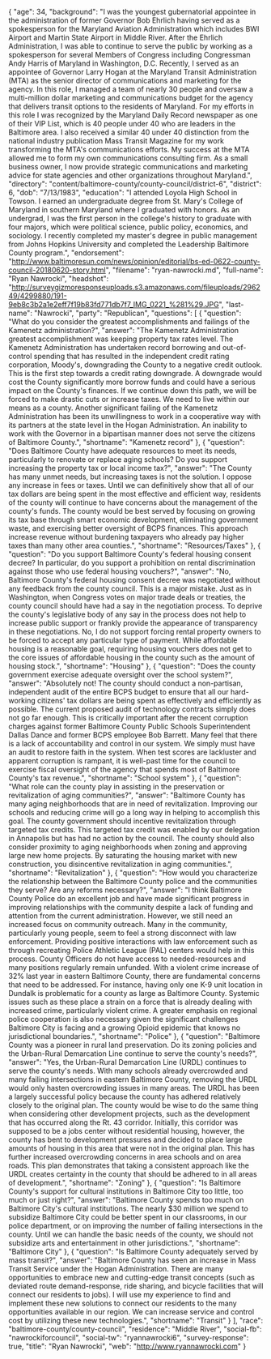 {
  "age": 34,
  "background": "I was the youngest gubernatorial appointee in the administration of former Governor Bob Ehrlich having served as a spokesperson for the Maryland Aviation Administration which includes BWI Airport and Martin State Airport in Middle River. After the Ehrlich Administration, I was able to continue to serve the public by working as a spokesperson for several Members of Congress including Congressman Andy Harris of Maryland in Washington, D.C. Recently, I served as an appointee of Governor Larry Hogan at the Maryland Transit Administration (MTA) as the senior director of communications and marketing for the agency. In this role, I managed a team of nearly 30 people and oversaw a multi-million dollar marketing and communications budget for the agency that delivers transit options to the residents of Maryland. For my efforts in this role I was recognized by the Maryland Daily Record newspaper as one of their VIP List, which is 40 people under 40 who are leaders in the Baltimore area. I also received a similar 40 under 40 distinction from the national industry publication Mass Transit Magazine for my work transforming the MTA's communications efforts. My success at the MTA allowed me to form my own communications consulting firm. As a small business owner, I now provide strategic communications and marketing advice for state agencies and other organizations throughout Maryland.",
  "directory": "content/baltimore-county/county-council/district-6",
  "district": 6,
  "dob": "7/13/1983",
  "education": "I attended Loyola High School in Towson. I earned an undergraduate degree from St. Mary's College of Maryland in southern Maryland where I graduated with honors. As an undergrad, I was the first person in the college's history to graduate with four majors, which were political science, public policy, economics, and sociology. I recently completed my master's degree in public management from Johns Hopkins University and completed the Leadership Baltimore County program.",
  "endorsement": "http://www.baltimoresun.com/news/opinion/editorial/bs-ed-0622-county-council-20180620-story.html",
  "filename": "ryan-nawrocki.md",
  "full-name": "Ryan Nawrocki",
  "headshot": "http://surveygizmoresponseuploads.s3.amazonaws.com/fileuploads/296249/4299880/191-9eb8c3b2a1e2eff7f19b83fd771db7f7_IMG_0221_%281%29.JPG",
  "last-name": "Nawrocki",
  "party": "Republican",
  "questions": [
    {
      "question": "What do you consider the greatest accomplishments and failings of the Kamenetz administration?",
      "answer": "The Kamenetz Administration greatest accomplishment was keeping property tax rates level. The Kamenetz Administration has undertaken record borrowing and out-of-control spending that has resulted in the independent credit rating corporation, Moody's, downgrading the County to a negative credit outlook. This is the first step towards a credit rating downgrade. A downgrade would cost the County significantly more borrow funds and could have a serious impact on the County's finances. If we continue down this path, we will be forced to make drastic cuts or increase taxes. We need to live within our means as a county. Another significant failing of the Kamenetz Administration has been its unwillingness to work in a cooperative way with its partners at the state level in the Hogan Administration. An inability to work with the Governor in a bipartisan manner does not serve the citizens of Baltimore County.",
      "shortname": "Kamenetz record"
    },
    {
      "question": "Does Baltimore County have adequate resources to meet its needs, particularly to renovate or replace aging schools? Do you support increasing the property tax or local income tax?",
      "answer": "The County has many unmet needs, but increasing taxes is not the solution. I oppose any increase in fees or taxes. Until we can definitively show that all of our tax dollars are being spent in the most effective and efficient way, residents of the county will continue to have concerns about the management of the county's funds. The county would be best served by focusing on growing its tax base through smart economic development, eliminating government waste, and exercising better oversight of BCPS finances. This approach increase revenue without burdening taxpayers who already pay higher taxes than many other area counties.",
      "shortname": "Resources/Taxes"
    },
    {
      "question": "Do you support Baltimore County's federal housing consent decree? In particular, do you support a prohibition on rental discrimination against those who use federal housing vouchers?",
      "answer": "No, Baltimore County's federal housing consent decree was negotiated without any feedback from the county council. This is a major mistake. Just as in Washington, when Congress votes on major trade deals or treaties, the county council should have had a say in the negotiation process. To deprive the county's legislative body of any say in the process does not help to increase public support or frankly provide the appearance of transparency in these negotiations. No, I do not support forcing rental property owners to be forced to accept any particular type of payment. While affordable housing is a reasonable goal, requiring housing vouchers does not get to the core issues of affordable housing in the county such as the amount of housing stock.",
      "shortname": "Housing"
    },
    {
      "question": "Does the county government exercise adequate oversight over the school system?",
      "answer": "Absolutely not! The county should conduct a non-partisan, independent audit of the entire BCPS budget to ensure that all our hard-working citizens' tax dollars are being spent as effectively and efficiently as possible. The current proposed audit of technology contracts simply does not go far enough. This is critically important after the recent corruption charges against former Baltimore County Public Schools Superintendent Dallas Dance and former BCPS employee Bob Barrett. Many feel that there is a lack of accountability and control in our system. We simply must have an audit to restore faith in the system. When test scores are lackluster and apparent corruption is rampant, it is well-past time for the council to exercise fiscal oversight of the agency that spends most of Baltimore County's tax revenue.",
      "shortname": "School system"
    },
    {
      "question": "What role can the county play in assisting in the preservation or revitalization of aging communities?",
      "answer": "Baltimore County has many aging neighborhoods that are in need of revitalization. Improving our schools and reducing crime will go a long way in helping to accomplish this goal. The county government should incentive revitalization through targeted tax credits. This targeted tax credit was enabled by our delegation in Annapolis but has had no action by the council. The county should also consider proximity to aging neighborhoods when zoning and approving large new home projects. By saturating the housing market with new construction, you disincentive revitalization in aging communities.",
      "shortname": "Revitalization"
    },
    {
      "question": "How would you characterize the relationship between the Baltimore County police and the communities they serve? Are any reforms necessary?",
      "answer": "I think Baltimore County Police do an excellent job and have made significant progress in improving relationships with the community despite a lack of funding and attention from the current administration. However, we still need an increased focus on community outreach. Many in the community, particularly young people, seem to feel a strong disconnect with law enforcement. Providing positive interactions with law enforcement such as through recreating Police Athletic League (PAL) centers would help in this process. County Officers do not have access to needed-resources and many positions regularly remain unfunded. With a violent crime increase of 32% last year in eastern Baltimore County, there are fundamental concerns that need to be addressed. For instance, having only one K-9 unit location in Dundalk is problematic for a county as large as Baltimore County. Systemic issues such as these place a strain on a force that is already dealing with increased crime, particularly violent crime. A greater emphasis on regional police cooperation is also necessary given the significant challenges Baltimore City is facing and a growing Opioid epidemic that knows no jurisdictional boundaries.",
      "shortname": "Police"
    },
    {
      "question": "Baltimore County was a pioneer in rural land preservation. Do its zoning policies and the Urban-Rural Demarcation Line continue to serve the county's needs?",
      "answer": "Yes, the Urban-Rural Demarcation Line (URDL) continues to serve the county's needs. With many schools already overcrowded and many failing intersections in eastern Baltimore County, removing the URDL would only hasten overcrowding issues in many areas. The URDL has been a largely successful policy because the county has adhered relatively closely to the original plan. The county would be wise to do the same thing when considering other development projects, such as the development that has occurred along the Rt. 43 corridor. Initially, this corridor was supposed to be a jobs center without residential housing, however, the county has bent to development pressures and decided to place large amounts of housing in this area that were not in the original plan. This has further increased overcrowding concerns in area schools and on area roads. This plan demonstrates that taking a consistent approach like the URDL creates certainty in the county that should be adhered to in all areas of development.",
      "shortname": "Zoning"
    },
    {
      "question": "Is Baltimore County's support for cultural institutions in Baltimore City too little, too much or just right?",
      "answer": "Baltimore County spends too much on Baltimore City's cultural institutions. The nearly $30 million we spend to subsidize Baltimore City could be better spent in our classrooms, in our police department, or on improving the number of failing intersections in the county. Until we can handle the basic needs of the county, we should not subsidize arts and entertainment in other jurisdictions.",
      "shortname": "Baltimore City"
    },
    {
      "question": "Is Baltimore County adequately served by mass transit?",
      "answer": "Baltimore County has seen an increase in Mass Transit Service under the Hogan Administration. There are many opportunities to embrace new and cutting-edge transit concepts (such as deviated route demand-response, ride sharing, and bicycle facilities that will connect our residents to jobs). I will use my experience to find and implement these new solutions to connect our residents to the many opportunities available in our region. We can increase service and control cost by utilizing these new technologies.",
      "shortname": "Transit"
    }
  ],
  "race": "baltimore-county/county-council",
  "residence": "Middle River",
  "social-fb": "nawrockiforcouncil",
  "social-tw": "ryannawrocki6",
  "survey-response": true,
  "title": "Ryan Nawrocki",
  "web": "http://www.ryannawrocki.com"
}
